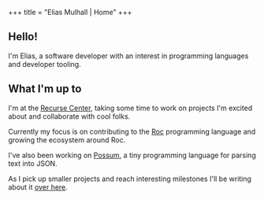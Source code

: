 +++
title = "Elias Mulhall | Home"
+++

## Hello!

I'm Elias, a software developer with an interest in programming languages and developer tooling.

## What I'm up to

I'm at the [Recurse Center](https://www.recurse.com/), taking some time to work on projects I'm excited about and collaborate with cool folks.

Currently my focus is on contributing to the [Roc](https://www.roc-lang.org/) programming language and growing the ecosystem around Roc.

I've also been working on [Possum](https://github.com/mulias/possum_parser_language), a tiny programming language for parsing text into JSON.

As I pick up smaller projects and reach interesting milestones I'll be writing about it [over here](/blog/).

